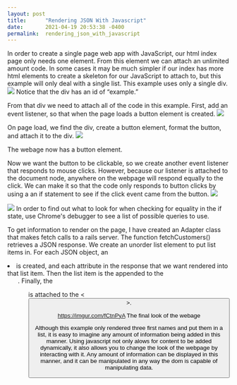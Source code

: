 ```yaml
---
layout: post
title:      "Rendering JSON With Javascript"
date:       2021-04-19 20:53:38 -0400
permalink:  rendering_json_with_javascript
---
```



In order to create a single page web app with JavaScript, our html index page only needs one element. From this element we can attach an unlimited amount code. In some cases it may be much simpler if our index has more html elements to create a skeleton for our JavaScript to attach to, but this example will only deal with a single list.
This example uses only a single div.
![](http://imgur.com/3wZMxW2)
Notice that the div has an id of “example.”

From that div we need to attach all of the code in this example.
First, add an event listener, so that when the page loads a button element is created.
![](http://imgur.com/3wZMxW2)

On page load, we find the div, create a button element, format the button, and attach it to the div.
![](http://imgur.com/mcWB5hE)

The webage now has a button element.

Now we want the button to be clickable, so we create another event listener that responds to mouse clicks. However, because our listener is attached to the document node, anywhere on the webpage will respond equally to the click. We can make it so that the code only responds to button clicks by using a an if statement to see if the click event came from the button.
![](http://imgur.com/fCtnPyA)

![](http://imgur.com/2xdVfun)
In order to find out what to look for when checking for equality in the if state, use Chrome's debugger to see a list of possible queries to use.


To get information to render on the page, I have created an Adapter class that makes fetch calls to a rails server. The function fetchCustomers() retrieves a JSON response. We create an unorder list element to put list items in. For each JSON object, an <li> is created, and each attribute in the response that we want rendered into that list item. Then the list item is the appended to the <ul>. Finally, the <ul> is attached to the <<button>>.
[](http://imgur.com/bPKkgni)

https://imgur.com/fCtnPyA
The final look of the webage

Although this example only rendered three first names and put them in a list, it is easy to imagine any amount of information being added in this manner. Using javascript not only alows for content to be added dynamically, it also allows you to change the look of the webpage by interacting with it. Any amount of information can be displayed in this manner, and it can be manipulated in any way the dom is capable of manipulating data.
